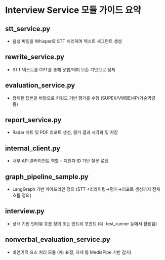 # Interview Service 모듈 가이드 요약

## stt_service.py
- 음성 파일을 Whisper로 STT 처리하여 텍스트 세그먼트 생성

## rewrite_service.py
- STT 텍스트를 GPT를 통해 문법/의미 보존 기반으로 정제

## evaluation_service.py
- 정제된 답변을 바탕으로 키워드 기반 평가를 수행 (SUPEX/VWBE/4P/기술역량 등)

## report_service.py
- Radar 차트 및 PDF 리포트 생성, 평가 결과 시각화 및 저장

## internal_client.py
- 내부 API 클라이언트 역할 – 지원자 ID 기반 질문 로딩

## graph_pipeline_sample.py
- LangGraph 기반 파이프라인 정의 (STT→리라이팅→평가→리포트 생성까지 전체 흐름 정의)

## interview.py
- 상태 기반 인터뷰 흐름 정의 또는 엔트리 포인트 (예: test_runner 등에서 활용됨)

## nonverbal_evaluation_service.py
- 비언어적 요소 처리 모듈 (예: 표정, 자세 등 MediaPipe 기반 감지)

